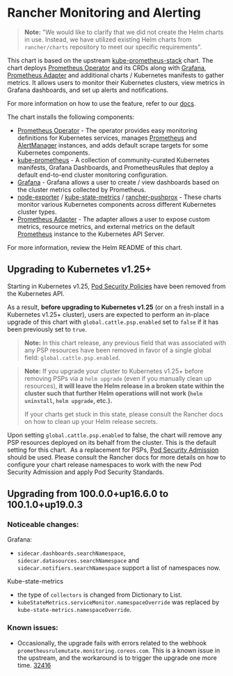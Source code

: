 # Rancher Monitoring and Alerting

> **Note:**
> "We would like to clarify that we did not create the Helm charts in use. Instead, we have utilized existing Helm charts from `rancher/charts` repository to meet our specific requirements".

This chart is based on the upstream [kube-prometheus-stack](https://github.com/prometheus-community/helm-charts/tree/main/charts/kube-prometheus-stack) chart. The chart deploys [Prometheus Operator](https://github.com/prometheus-operator/prometheus-operator) and its CRDs along with [Grafana](https://github.com/grafana/helm-charts/tree/main/charts/grafana), [Prometheus Adapter](https://github.com/prometheus-community/helm-charts/tree/main/charts/prometheus-adapter) and additional charts / Kubernetes manifests to gather metrics. It allows users to monitor their Kubernetes clusters, view metrics in Grafana dashboards, and set up alerts and notifications.

For more information on how to use the feature, refer to our [docs](https://rancher.com/docs/rancher/v2.x/en/monitoring-alerting/v2.5/).

The chart installs the following components:

- [Prometheus Operator](https://github.com/coreos/prometheus-operator)  - The operator provides easy monitoring definitions for Kubernetes services, manages [Prometheus](https://prometheus.io/) and [AlertManager](https://prometheus.io/docs/alerting/latest/alertmanager/) instances, and adds default scrape targets for some Kubernetes components.
- [kube-prometheus](https://github.com/prometheus-operator/kube-prometheus/) - A collection of community-curated Kubernetes manifests, Grafana Dashboards, and PrometheusRules that deploy a default end-to-end cluster monitoring configuration.
- [Grafana](https://github.com/grafana/helm-charts/tree/main/charts/grafana) - Grafana allows a user to create / view dashboards based on the cluster metrics collected by Prometheus.
- [node-exporter](https://github.com/prometheus-community/helm-charts/tree/main/charts/prometheus-node-exporter) / [kube-state-metrics](https://github.com/prometheus-community/helm-charts/tree/main/charts/kube-state-metrics) / [rancher-pushprox](https://github.com/rancher/charts/tree/dev-v2.7/packages/rancher-monitoring/rancher-pushprox/charts) - These charts monitor various Kubernetes components across different Kubernetes cluster types.
- [Prometheus Adapter](https://github.com/prometheus-community/helm-charts/tree/main/charts/prometheus-adapter) - The adapter allows a user to expose custom metrics, resource metrics, and external metrics on the default [Prometheus](https://prometheus.io/) instance to the Kubernetes API Server.

For more information, review the Helm README of this chart.

## Upgrading to Kubernetes v1.25+

Starting in Kubernetes v1.25, [Pod Security Policies](https://kubernetes.io/docs/concepts/security/pod-security-policy/) have been removed from the Kubernetes API.

As a result, **before upgrading to Kubernetes v1.25** (or on a fresh install in a Kubernetes v1.25+ cluster), users are expected to perform an in-place upgrade of this chart with `global.cattle.psp.enabled` set to `false` if it has been previously set to `true`.
​
> **Note:**
> In this chart release, any previous field that was associated with any PSP resources have been removed in favor of a single global field: `global.cattle.psp.enabled`.

> **Note:**
> If you upgrade your cluster to Kubernetes v1.25+ before removing PSPs via a `helm upgrade` (even if you manually clean up resources), **it will leave the Helm release in a broken state within the cluster such that further Helm operations will not work (`helm uninstall`, `helm upgrade`, etc.).**
>
> If your charts get stuck in this state, please consult the Rancher docs on how to clean up your Helm release secrets.

Upon setting `global.cattle.psp.enabled` to false, the chart will remove any PSP resources deployed on its behalf from the cluster. This is the default setting for this chart.
​
As a replacement for PSPs, [Pod Security Admission](https://kubernetes.io/docs/concepts/security/pod-security-admission/) should be used. Please consult the Rancher docs for more details on how to configure your chart release namespaces to work with the new Pod Security Admission and apply Pod Security Standards.

## Upgrading from 100.0.0+up16.6.0 to 100.1.0+up19.0.3

### Noticeable changes:
Grafana:
- `sidecar.dashboards.searchNamespace`, `sidecar.datasources.searchNamespace` and `sidecar.notifiers.searchNamespace` support a list of namespaces now.

Kube-state-metrics
- the type of `collectors` is changed from Dictionary to List.
- `kubeStateMetrics.serviceMonitor.namespaceOverride` was replaced by `kube-state-metrics.namespaceOverride`.

### Known issues:
- Occasionally, the upgrade fails with errors related to the webhook `prometheusrulemutate.monitoring.coreos.com`. This is a known issue in the upstream, and the workaround is to trigger the upgrade one more time. [32416](https://github.com/rancher/rancher/issues/32416#issuecomment-828881726)
